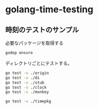 # golang-time-testing

## 時刻のテストのサンプル

必要なパッケージを取得する

```bash
godep ensure
```

ディレクトリごとにテストする。

```bash
go test -v ./origin
go test -v ./di
go test -v ./stub
go test -v ./clock
go test -v ./monkey
```

```bash
go test -v ./timepkg
```
